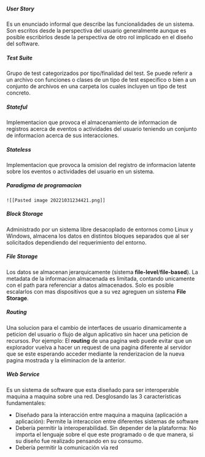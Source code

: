 ##### User Story
Es un enunciado informal que describe las funcionalidades de un sistema. Son escritos desde la perspectiva del usuario generalmente aunque es posible escribirlos desde la perspectiva de otro rol implicado en el diseño del software.

##### Test Suite
Grupo de test categorizados por tipo/finalidad del test. Se puede referir a un archivo con funciones o clases de un tipo de test especifico o bien a un conjunto de archivos en una carpeta los cuales incluyen un tipo de test concreto.

##### Stateful
Implementacion que provoca el almacenamiento de informacion de registros acerca de eventos o actividades del usuario teniendo un conjunto de informacion acerca de sus interacciones.

##### Stateless
Implementacion que provoca la omision del registro de informacion latente sobre los eventos o actividades del usuario en un sistema. 

##### Paradigma de programacion
	![[Pasted image 20221031234421.png]]

##### **Block Storage**
Administrado por un sistema libre desacoplado de entornos como Linux y Windows, almacena los datos en distintos bloques separados que al ser solicitados dependiendo del requerimiento del entorno.

##### **File Storage**
Los datos se almacenan jerarquicamente (sistema **file-level**/**file-based**). La metadata de la informacion almacenada es limitada, contando unicamente con el path para referenciar a datos almacenados. Solo es posible escalarlos con mas dispositivos que a su vez agreguen un sistema **File Storage**. 

##### **Routing**
Una solucion para el cambio de interfaces de usuario dinamicamente a peticion del usuario o flujo de algun aplicativo sin hacer una peticion de recursos. Por ejemplo: El **routing** de una pagina web puede evitar que un explorador vuelva a hacer un request de una pagina diferente al servidor que se este esperando acceder mediante la renderizacion de la nueva pagina mostrada  y la eliminacion de la anterior.

##### Web Service
Es un sistema de software que esta diseñado para ser interoperable maquina a maquina sobre una red.
Desglosando las 3 características fundamentales:
- Diseñado para la interacción entre maquina a maquina (aplicación a aplicación): Permite la interaccion entre diferentes sistemas de software
- Debería permitir la interoperabilidad. Sin depender de la plataforma: No importa el lenguaje sobre el que este programado o de que manera, si su diseño fue realizado pensando en su consumo.
- Debería permitir la comunicación vía red
